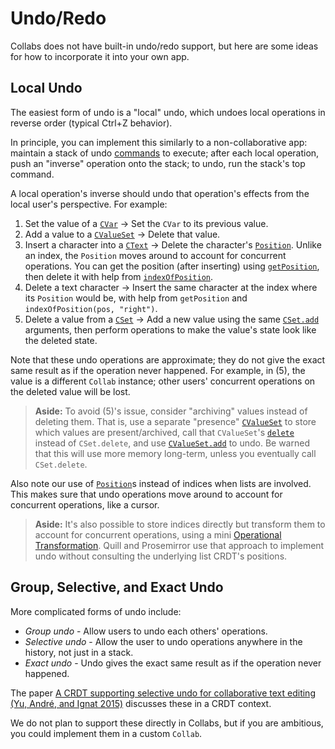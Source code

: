 # Undo/Redo

Collabs does not have built-in undo/redo support, but here are some ideas for how to incorporate it into your own app.

## Local Undo

The easiest form of undo is a "local" undo, which undoes local operations in reverse order (typical Ctrl+Z behavior).

In principle, you can implement this similarly to a non-collaborative app: maintain a stack of undo [commands](https://en.wikipedia.org/wiki/Command_pattern) to execute; after each local operation, push an "inverse" operation onto the stack; to undo, run the stack's top command.

A local operation's inverse should undo that operation's effects from the local user's perspective. For example:

1. Set the value of a [`CVar`](../api/collabs/classes/CVar.html) -> Set the `CVar` to its previous value.
2. Add a value to a [`CValueSet`](../api/collabs/classes/CValueSet.html) -> Delete that value.
3. Insert a character into a [`CText`](../api/collabs/classes/CText.html) -> Delete the character's [`Position`](../api/collabs/modules.html#Position). Unlike an index, the `Position` moves around to account for concurrent operations. You can get the position (after inserting) using [`getPosition`](../api/collabs/classes/CText.html#getPosition), then delete it with help from [`indexOfPosition`](../api/collabs/classes/CText.html#indexOfPosition).
4. Delete a text character -> Insert the same character at the index where its `Position` would be, with help from `getPosition` and `indexOfPosition(pos, "right")`.
5. Delete a value from a [`CSet`](../api/collabs/classes/CSet.html) -> Add a new value using the same [`CSet.add`](../api/collabs/classes/CSet.html#add) arguments, then perform operations to make the value's state look like the deleted state.

Note that these undo operations are approximate; they do not give the exact same result as if the operation never happened. For example, in (5), the value is a different `Collab` instance; other users' concurrent operations on the deleted value will be lost.

> **Aside:** To avoid (5)'s issue, consider "archiving" values instead of deleting them. That is, use a separate "presence" [`CValueSet`](../api/collabs/classes/CValueSet.html) to store which values are present/archived, call that `CValueSet`'s [`delete`](../api/collabs/classes/CValueSet.html#delete) instead of `CSet.delete`, and use [`CValueSet.add`](../api/collabs/classes/CValueSet.html#add) to undo. Be warned that this will use more memory long-term, unless you eventually call `CSet.delete`.

Also note our use of [`Position`](../api/collabs/modules.html#Position)s instead of indices when lists are involved. This makes sure that undo operations move around to account for concurrent operations, like a cursor.

> **Aside:** It's also possible to store indices directly but transform them to account for concurrent operations, using a mini [Operational Transformation](https://en.wikipedia.org/wiki/Operational_transformation). Quill and Prosemirror use that approach to implement undo without consulting the underlying list CRDT's positions.

## Group, Selective, and Exact Undo

More complicated forms of undo include:

- _Group undo_ - Allow users to undo each others' operations.
- _Selective undo_ - Allow the user to undo operations anywhere in the history, not just in a stack.
- _Exact undo_ - Undo gives the exact same result as if the operation never happened.

The paper [A CRDT supporting selective undo for collaborative text editing (Yu, André, and Ignat 2015)](https://members.loria.fr/CIgnat/files/pdf/YuDAIS15.pdf) discusses these in a CRDT context.

We do not plan to support these directly in Collabs, but if you are ambitious, you could implement them in a custom `Collab`.
